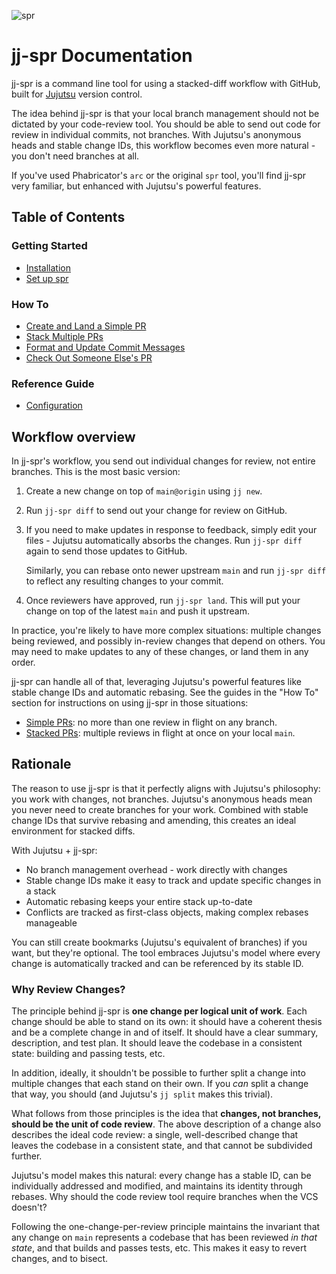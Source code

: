 ![spr](./spr.svg)

# jj-spr Documentation

jj-spr is a command line tool for using a stacked-diff workflow with GitHub, built for [Jujutsu](https://github.com/martinvonz/jj) version control.

The idea behind jj-spr is that your local branch management should not be dictated by your code-review tool. You should be able to send out code for review in individual commits, not branches. With Jujutsu's anonymous heads and stable change IDs, this workflow becomes even more natural - you don't need branches at all.

If you've used Phabricator's `arc` or the original `spr` tool, you'll find jj-spr very familiar, but enhanced with Jujutsu's powerful features.

## Table of Contents

### Getting Started
- [Installation](./user/installation.md)
- [Set up spr](./user/setup.md)

### How To
- [Create and Land a Simple PR](./user/simple.md)
- [Stack Multiple PRs](./user/stack.md)
- [Format and Update Commit Messages](./user/commit-message.md)
- [Check Out Someone Else's PR](./user/patch.md)

### Reference Guide
- [Configuration](./reference/configuration.md)

## Workflow overview

In jj-spr's workflow, you send out individual changes for review, not entire branches. This is the most basic version:

1. Create a new change on top of `main@origin` using `jj new`.

2. Run `jj-spr diff` to send out your change for review on GitHub.

3. If you need to make updates in response to feedback, simply edit your files - Jujutsu automatically absorbs the changes. Run `jj-spr diff` again to send those updates to GitHub.

   Similarly, you can rebase onto newer upstream `main` and run `jj-spr diff` to reflect any resulting changes to your commit.

4. Once reviewers have approved, run `jj-spr land`. This will put your change on top of the latest `main` and push it upstream.

In practice, you're likely to have more complex situations: multiple changes being reviewed, and possibly in-review changes that depend on others. You may need to make updates to any of these changes, or land them in any order.

jj-spr can handle all of that, leveraging Jujutsu's powerful features like stable change IDs and automatic rebasing. See the guides in the "How To" section for instructions on using jj-spr in those situations:

- [Simple PRs](./user/simple.md): no more than one review in flight on any branch.
- [Stacked PRs](./user/stack.md): multiple reviews in flight at once on your local `main`.

## Rationale

The reason to use jj-spr is that it perfectly aligns with Jujutsu's philosophy: you work with changes, not branches. Jujutsu's anonymous heads mean you never need to create branches for your work. Combined with stable change IDs that survive rebasing and amending, this creates an ideal environment for stacked diffs.

With Jujutsu + jj-spr:
- No branch management overhead - work directly with changes
- Stable change IDs make it easy to track and update specific changes in a stack
- Automatic rebasing keeps your entire stack up-to-date
- Conflicts are tracked as first-class objects, making complex rebases manageable

You can still create bookmarks (Jujutsu's equivalent of branches) if you want, but they're optional. The tool embraces Jujutsu's model where every change is automatically tracked and can be referenced by its stable ID.

### Why Review Changes?

The principle behind jj-spr is **one change per logical unit of work**. Each change should be able to stand on its own: it should have a coherent thesis and be a complete change in and of itself. It should have a clear summary, description, and test plan. It should leave the codebase in a consistent state: building and passing tests, etc.

In addition, ideally, it shouldn't be possible to further split a change into multiple changes that each stand on their own. If you _can_ split a change that way, you should (and Jujutsu's `jj split` makes this trivial).

What follows from those principles is the idea that **changes, not branches, should be the unit of code review**. The above description of a change also describes the ideal code review: a single, well-described change that leaves the codebase in a consistent state, and that cannot be subdivided further.

Jujutsu's model makes this natural: every change has a stable ID, can be individually addressed and modified, and maintains its identity through rebases. Why should the code review tool require branches when the VCS doesn't?

Following the one-change-per-review principle maintains the invariant that any change on `main` represents a codebase that has been reviewed _in that state_, and that builds and passes tests, etc. This makes it easy to revert changes, and to bisect.

[^master]: Git's default branch name is `master`, but GitHub's is now `main`, so we'll use `main` throughout this documentation.